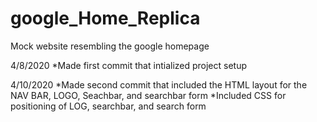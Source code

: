 # google_Home_Replica
Mock website resembling the google homepage

4/8/2020
*Made first commit that intialized project setup

4/10/2020
*Made second commit that included the HTML layout for the 
NAV BAR, LOGO, Seachbar, and searchbar form
*Included CSS for positioning of LOG, searchbar, and search form
